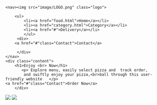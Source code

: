 <!DOCTYPE html>
<html lang="en">
<head>
    <meta charset="UTF-8">
    <meta name="viewport" content="width=device-width, initial-scale=1.0">
    <title>Ip pizza restaurant </title>
    <link rel="stylesheet" href="style.css">
    
   
    
</head>
<body>

    
<div class="hello">
    
    <nav><img src="image/LOGO.png" class="logo">
       
        <ul>
            <li><a href="food.html">Home</a></li>
            <li><a href="category.html">Category</a></li>
            <li><a href="#">Delivery</a></li>
            </ul>
         <div>
        <a href="#"class="Contact">Contact</a>
        
         </div>
    </nav>
    <div class="content">
        <h1>Enjoy <br> Now</h1>
           <p> Explore menu, easily select pizza and  track order,
            and swiftly enjoy your pizza,<br>ball through this user-friendly website   </p>
    <a href="#"class="Contact">Order Now</a>
        </div>

<img src="image/pizza-png-17.png" class="pizza">
<img src="image/pizza2.png" class="pizza2 anim">



</div>




</body>
</html>
